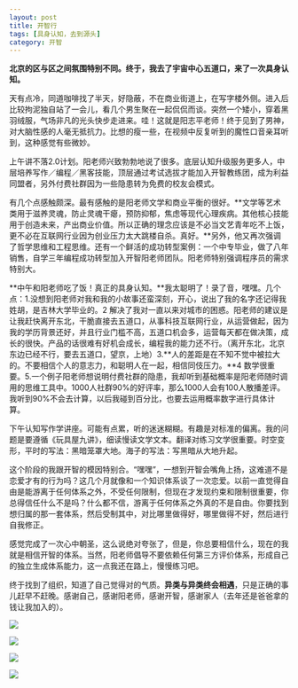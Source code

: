 ```yaml
---
layout: post
title: 开智行
tags: [具身认知，去到源头] 
category: 开智
---
```

**北京的区与区之间氛围特别不同。终于，我去了宇宙中心五道口，来了一次具身认知。**

天有点冷，同道咖啡找了半天，好隐蔽，不在商业街道上，在写字楼外侧。进入后比较拘泥独自站了一会儿，看几个男生聚在一起侃侃而谈。突然一个矮小，穿着黑羽绒服，气场非凡的光头快步走进来。哇！这就是阳志平老师！终于见到了男神，对大脑性感的人毫无抵抗力。比想的瘦一些，在视频中反复听到的魔性口音亲耳听到，这种感觉有些微妙。

上午讲不落2.0计划。阳老师兴致勃勃地说了很多。底层认知升级服务更多人，中层培养写作／编程／黑客技能，顶层通过考试选拔才能加入开智教练团，成为利益同盟者，另外付费社群因为一些隐患转为免费的校友会模式。

有几个点感触颇深。最有感触的是阳老师文学和商业平衡的很好。**文学等艺术类用于滋养灵魂，防止灵魂干瘪，预防抑郁，焦虑等现代心理疾病。其他核心技能用于创造未来，产出商业价值。所以正确的理念应该是不必当文艺青年吃不上饭，更不必在互联网行业因为创业压力太大跳楼自杀。真好。**另外，他又再次强调了哲学思维和工程思维。还有一个鲜活的成功转型案例：一个中专毕业，做了八年销售，自学三年编程成功转型加入开智阳老师团队。阳老师特别强调程序员的需求特别大。

**中午和阳老师吃了饭！真正的具身认知。**我太聪明了！录了音，嘿嘿。几个点：1.没想到阳老师对我和我的小故事还蛮深刻，开心，说出了我的名字还记得我姓胡，是吉林大学毕业的。2 解决了我对一直以来对城市的困惑。阳老师的建议是让我赶快离开东北，干脆直接去五道口，从事科技互联网行业，从运营做起，因为我的学历背景还好，并且行业门槛不高，五道口机会多，运营每天都在做决策，成长的很快。产品的话很难有好机会成长，编程我的能力还不行。（离开东北，北京东边已经不行，要去五道口，望京，上地）3.**人的差距是在不知不觉中被拉大的。不要相信个人的意志力，和聪明人在一起，相信同伎压力。**4 数学很重要。5.一个例子阳老师想说明付费社群的隐患，我却听到基础概率是阳老师随时调用的思维工具中。1000人社群90%的好评率，那么1000人会有100人散播差评。我听到90%不会去计算，以后我碰到百分比，也要去运用概率数字进行具体计算。

下午认知写作学讲座。可能有点累，听的迷迷糊糊。有趣是对标准的偏离。我的问题是要遵循《玩具屋九讲》，细读慢读文学文本。翻译对练习文学很重要。时空变形，平时的写法：黑暗笼罩大地。海子的写法：写黑暗从大地升起。

这个阶段的我跟开智的模因特别合。“嘿嘿”，一想到开智会嘴角上扬，这难道不是恋爱才有的行为吗？这几个月就像和一个知识体系谈了一次恋爱。以前一直觉得自由是能游离于任何体系之外，不受任何限制，但现在才发现约束和限制很重要，你总得信任什么不是吗？什么都不信，游离于任何体系之外真的不是自由。你要找到想归属的那一套体系，然后受制其中，对比哪里做得好，哪里做得不好，然后进行自我修正。

感觉完成了一次心中朝圣，这么说绝对夸张了，但是，你总要相信什么，现在的我就是相信开智的体系。当然，阳老师倡导不要依赖任何第三方评价体系，形成自己的独立生成体系能力，这一点我还在路上，慢慢练习吧。

终于找到了组织，知道了自己觉得对的气质。**异类与异类终会相遇**，只是正确的事儿赶早不赶晚。感谢自己，感谢阳老师，感谢开智，感谢家人（去年还是爸爸拿的钱让我加入的）。

![](IMG_3223.JPG)

![](IMG_3226.JPG)

![](IMG_3249.JPG)

![](<FullSizeRender 4.jpg>)